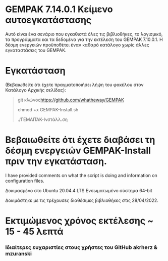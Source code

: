 # GEMPAK 7.14.0.1 Κείμενο αυτοεγκατάστασης

Αυτό είναι ένα σενάριο που εγκαθιστά όλες τις βιβλιοθήκες, το λογισμικό, τα προγράμματα και τα δεδομένα για την εκτέλεση του GEMPAK 7.10.0.1. Η δέσμη ενεργειών προϋποθέτει έναν καθαρό κατάλογο χωρίς άλλες εγκαταστάσεις του GEMPAK.

# Εγκατάσταση

(Βεβαιωθείτε ότι έχετε πραγματοποιήσει λήψη του φακέλου στον Κατάλογο Αρχικής σελίδας):

> git κλώνος<https://github.com/whatheway/GEMPAK>
>
> chmod +x GEMPAK-Install.sh
>
> ./ΓΕΜΑΠΆΚ-Ινστάλλ.ση

# Βεβαιωθείτε ότι έχετε διαβάσει τη δέσμη ενεργειών GEMPAK-Install πριν την εγκατάσταση.

I have provided comments on what the script is doing and information on configuration files.

Δοκιμασμένο στο Ubuntu 20.04.4 LTS
Ενσωματωμένο σύστημα 64-bit

Δοκιμάστηκε με τις τρέχουσες διαθέσιμες βιβλιοθήκες στις 28/04/2022.

# Εκτιμώμενος χρόνος εκτέλεσης ~ 15 - 45 λεπτά

### Ιδιαίτερες ευχαριστίες στους χρήστες του GitHub akrherz & mzuranski
